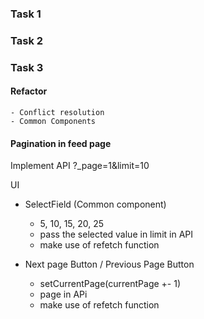 ### Task 1
### Task 2

### Task 3

#### Refactor 
    - Conflict resolution
    - Common Components

#### Pagination in feed page
Implement API ?_page=1&limit=10

UI
- SelectField (Common component)
    - 5, 10, 15, 20, 25
    - pass the selected value in limit in API
    - make use of refetch function

- Next page Button / Previous Page Button
    - setCurrentPage(currentPage +- 1)
    - page in APi
    - make use of refetch function

